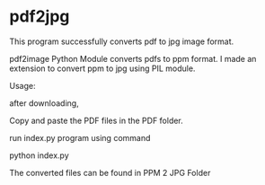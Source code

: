 # pdf2jpg
This program successfully converts pdf to jpg image format. 

pdf2image Python Module converts pdfs to ppm format. I made an extension to convert ppm to jpg using PIL module.

Usage:

after downloading,

Copy and paste the PDF files in the PDF folder. 

run index.py program using command

python index.py

The converted files can be found in PPM 2 JPG Folder
